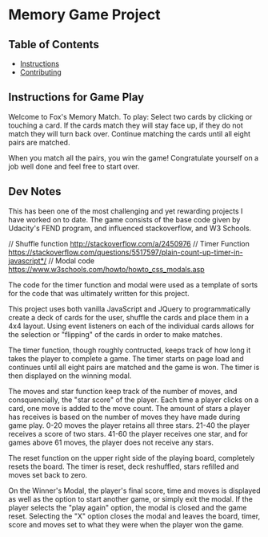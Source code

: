 # Memory Game Project

## Table of Contents

* [Instructions](#instructions)
* [Contributing](#contributing)

## Instructions for Game Play

Welcome to Fox's Memory Match. To play: Select two cards by clicking or touching a card. 
If the cards match they will stay face up, if they do not match they will turn back over. 
Continue matching the cards until all eight pairs are matched. 

When you match all the pairs, you win the game! Congratulate yourself on a job well done and feel free to start over.


## Dev Notes

This has been one of the most challenging and yet rewarding projects I have worked on to date. 
The game consists of the base code given by Udacity's FEND program, and influenced stackoverflow, and W3 Schools.

// Shuffle function http://stackoverflow.com/a/2450976
// Timer Function https://stackoverflow.com/questions/5517597/plain-count-up-timer-in-javascript*/
// Modal code https://www.w3schools.com/howto/howto_css_modals.asp

The code for the timer function and modal were used as a template of sorts for the code that was ultimately written for this project.

This project uses both vanilla JavaScript and JQuery to programmatically create a deck of cards for the user, shuffle the cards and place them in a 4x4 layout. Using event listeners on each of the individual cards allows for the selection or "flipping" of the cards in order to make matches. 
 
The timer function, though roughly contructed, keeps track of how long it takes the player to complete a game. The timer starts on page load and continues until all eight pairs are matched and the game is won. The timer is then displayed on the winning modal. 

The moves and star function keep track of the number of moves, and consquencially, the "star score" of the player. Each time a player clicks on a card, one move is added to the move count. The amount of stars a player has receives is based on the number of moves they have made during game play. 0-20 moves the player retains all three stars. 21-40 the player receives a score of two stars. 41-60 the player receives one star, and for games above 61 moves, the player does not receive any stars. 

The reset function on the upper right side of the playing board, completely resets the board. The timer is reset, deck reshuffled, stars refilled and moves set back to zero.

On the Winner's Modal, the player's final score, time and moves is displayed as well as the option to start another game, or simply exit the modal. If the player selects the "play again" option, the modal is closed and the game reset. Selecting the "X" option closes the modal and leaves the board, timer, score and moves set to what they were when the player won the game.  
